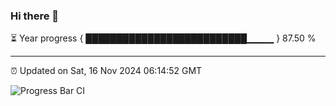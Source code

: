 ### Hi there 👋

⏳ Year progress { ██████████████████████████▁▁▁▁ } 87.50 %

---

⏰ Updated on Sat, 16 Nov 2024 06:14:52 GMT

![Progress Bar CI](https://github.com/code-lakshay/GitHub-Actions-Demo/workflows/Progress%20Bar%20CI/badge.svg)
